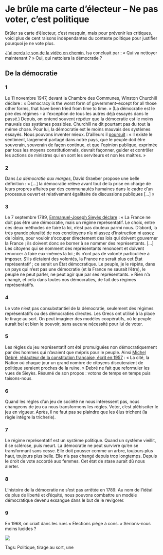 # Je brûle ma carte d’électeur – Ne pas voter, c&#8217;est politique

Brûler sa carte d’électeur, c’est mesquin, mais pour prévenir les critiques, voici plus de cent raisons indépendantes du contexte politique pour justifier pourquoi je ne vote plus.

[J'ai perdu le son de la vidéo en chemin.](http://www.youtube.com/watch?v=JtgcNLUjZmA&context=C45d8f16ADvjVQa1PpcFNAnoEdtQbcd-dD1aeN-eDKF4wdO9QWriM=) Isa concluait par : « Qui va nettoyer maintenant ? » Oui, qui nettoiera la démocratie ?

De la démocratie
----------------

### 1 

Le 11 novembre 1947, devant la Chambre des Communes, Winston Churchill déclare : « Democracy is the worst form of government–except for all those other forms, that have been tried from time to time. » (La démocratie est le pire des régimes - à l'exception de tous les autres déjà essayés dans le passé.) Depuis, on entend souvent répéter que la démocratie est le moins mauvais des systèmes possibles. Churchill ne dit pourtant pas du tout la même chose. Pour lui, la démocratie est le moins mauvais des systèmes essayés. Nous pouvons inventer mieux. D’ailleurs il [poursuit](http://www.slate.fr/story/117949/churchill-democratie-valls) : « Il existe le sentiment, largement partagé dans notre pays, que le peuple doit être souverain, souverain de façon continue, et que l'opinion publique, exprimée par tous les moyens constitutionnels, devrait façonner, guider et contrôler les actions de ministres qui en sont les serviteurs et non les maîtres. » 

### 2

Dans *La démocratie aux marges*, David Graeber propose une belle définition : « \[…\] la démocratie relève avant tout de la prise en charge de leurs propres affaires par des communautés humaines dans le cadre d’un processus ouvert et relativement égalitaire de discussions publiques \[…\] »

### 3

Le 7 septembre 1789, [Emmanuel-Joseph Sieyès déclare](https://fr.wikipedia.org/wiki/D%C3%A9mocratie#Du_XVII<sup>e</sup>_au_XIX<sup>e</sup>.C2.A0si.C3.A8cle) : « La France ne doit pas être une démocratie, mais un régime représentatif. Le choix, entre ces deux méthodes de faire la loi, n’est pas douteux parmi nous. D’abord, la très grande pluralité de nos concitoyens n’a ni assez d’instruction ni assez de loisirs, pour vouloir s’occuper directement des lois qui doivent gouverner la France ; ils doivent donc se borner à se nommer des représentants. \[…\] Les citoyens qui se nomment des représentants renoncent et doivent renoncer à faire eux-mêmes la loi ; ils n’ont pas de volonté particulière à imposer. S’ils dictaient des volontés, la France ne serait plus cet État représentatif ; ce serait un État démocratique. Le peuple, je le répète, dans un pays qui n’est pas une démocratie (et la France ne saurait l’être), le peuple ne peut parler, ne peut agir que par ses représentants. » Rien n’a changé, et cela dans toutes nos démocraties, de fait des régimes représentatifs.

### 4

Le vote n’est pas consubstantiel de la démocratie, seulement des régimes représentatifs ou des démocraties directes. Les Grecs ont utilisé à la place le tirage au sort. On peut imaginer des modèles coopératifs, où le peuple aurait bel et bien le pouvoir, sans aucune nécessité pour lui de voter.

### 5

Les règles du jeu représentatif ont été promulguées non démocratiquement par des hommes qui n’avaient que mépris pour le peuple. Ainsi [Michel Debré, rédacteur de la constitution française, écrit en 1957](http://blog.tcrouzet.com/2012/03/19/la-democratie-de-la-rarete/) : « La cité, la Nation où chaque jour un grand nombre de citoyens discuteraient de politique seraient proches de la ruine. » Debré ne fait que reformuler les vues de Sieyès. Résumé de son propos : votons de temps en temps puis taisons-nous.

### 6

Quand les règles d’un jeu de société ne nous intéressent pas, nous changeons de jeu ou nous transformons les règles. Voter, c’est plébisciter le jeu en vigueur. Après, il ne faut pas se plaindre que les élus trichent (la règle intègre la tricherie).

### 7

Le régime représentatif est un système politique. Quand un système vieillit, il se sclérose, puis meurt. La démocratie ne peut survivre qu’en se transformant sans cesse. Elle doit pousser comme un arbre, toujours plus haut, toujours plus belle. Elle n’a pas changé depuis trop longtemps. Depuis le droit de vote accordé aux femmes. Cet état de stase aurait dû nous alerter.

### 8

L’histoire de la démocratie ne s’est pas arrêtée en 1789. Au nom de l’idéal de plus de liberté et d’équité, nous pouvons combattre un modèle démocratique devenu exsangue dans le but de le revigorer.

### 9

En 1968, on criait dans les rues « Élections piège à cons. » Serions-nous moins lucides ?

![](http://tcrouzet.comhttps://tcrouzet.com/images_tc/2014/03/cover2017-400x584.jpg)



Tags: Politique, tirage au sort, une